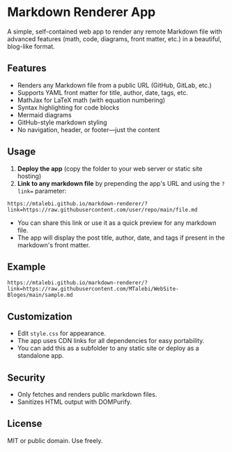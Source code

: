 # Markdown Renderer App

A simple, self-contained web app to render any remote Markdown file with advanced features (math, code, diagrams, front matter, etc.) in a beautiful, blog-like format.

## Features
- Renders any Markdown file from a public URL (GitHub, GitLab, etc.)
- Supports YAML front matter for title, author, date, tags, etc.
- MathJax for LaTeX math (with equation numbering)
- Syntax highlighting for code blocks
- Mermaid diagrams
- GitHub-style markdown styling
- No navigation, header, or footer—just the content

## Usage
1. **Deploy the app** (copy the folder to your web server or static site hosting)
2. **Link to any markdown file** by prepending the app's URL and using the `?link=` parameter:

```
https://mtalebi.github.io/markdown-renderer/?link=https://raw.githubusercontent.com/user/repo/main/file.md
```

- You can share this link or use it as a quick preview for any markdown file.
- The app will display the post title, author, date, and tags if present in the markdown's front matter.

## Example
```
https://mtalebi.github.io/markdown-renderer/?link=https://raw.githubusercontent.com/MTalebi/WebSite-Bloges/main/sample.md
```

## Customization
- Edit `style.css` for appearance.
- The app uses CDN links for all dependencies for easy portability.
- You can add this as a subfolder to any static site or deploy as a standalone app.

## Security
- Only fetches and renders public markdown files.
- Sanitizes HTML output with DOMPurify.

## License
MIT or public domain. Use freely. 